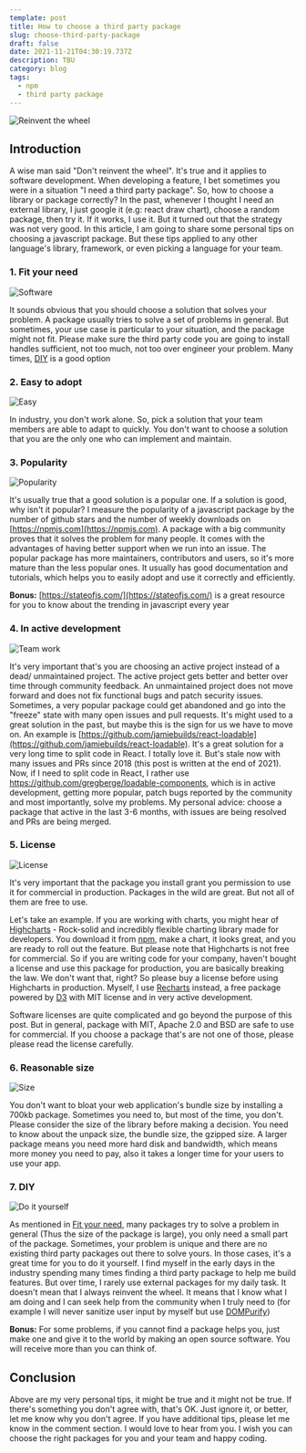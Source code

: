 ```yaml
---
template: post
title: How to choose a third party package
slug: choose-third-party-package
draft: false
date: 2021-11-21T04:30:19.737Z
description: TBU
category: blog
tags:
  - npm
  - third party package
---
```

![Reinvent the wheel](/media/wheel.jpg)

## Introduction

A wise man said "Don't reinvent the wheel". It's true and it applies to software development. When developing a feature, I bet sometimes you were in a situation "I need a third party package". So, how to choose a library or package correctly? In the past, whenever I thought I need an external library, I just google it (e.g: react draw chart), choose a random package, then try it. If it works, I use it. But it turned out that the strategy was not very good. In this article, I am going to share some personal tips on choosing a javascript package. But these tips applied to any other language's library, framework, or even picking a language for your team.

### 1. Fit your need
![Software](/media/software.jpg)

It sounds obvious that you should choose a solution that solves your problem. A package usually tries to solve a set of problems in general. But sometimes, your use case is particular to your situation, and the package might not fit. Please make sure the third party code you are going to install handles sufficient, not too much, not too over engineer your problem. Many times, [DIY](#do-it-yourself) is a good option

### 2. Easy to adopt
![Easy](/media/easy.jpg)

In industry, you don't work alone. So, pick a solution that your team members are able to adapt to quickly. You don't want to choose a solution that you are the only one who can implement and maintain.

### 3. Popularity
![Popularity](/media/popular.jpg)

It's usually true that a good solution is a popular one. If a solution is good, why isn't it popular? I measure the popularity of a javascript package by the number of github stars and the number of weekly downloads on [https://npmjs.com](https://npmjs.com). A package with a big community proves that it solves the problem for many people. It comes with the advantages of having better support when we run into an issue. The popular package has more maintainers, contributors and users, so it's more mature than the less popular ones. It usually has good documentation and tutorials, which helps you to easily adopt and use it correctly and efficiently.

**Bonus:** [https://stateofjs.com/](https://stateofjs.com/) is a great resource for you to know about the trending in javascript every year

### 4. In active development
![Team work](/media/teamwork.jpg)

It's very important that's you are choosing an active project instead of a dead/ unmaintained project. The active project gets better and better over time through community feedback. An unmaintained project does not move forward and does not fix functional bugs and patch security issues. Sometimes, a very popular package could get abandoned and go into the "freeze" state with many open issues and pull requests. It's might used to a great solution in the past, but maybe this is the sign for us we have to move on. An example is [https://github.com/jamiebuilds/react-loadable](https://github.com/jamiebuilds/react-loadable). It's a great solution for a very long time to split code in React. I totally love it. But's stale now with many issues and PRs since 2018 (this post is written at the end of 2021). Now, if I need to split code in React, I rather use https://github.com/gregberge/loadable-components, which is in active development, getting more popular, patch bugs reported by the community and most importantly, solve my problems. My personal advice: choose a package that active in the last 3-6 months, with issues are being resolved and PRs are being merged.

### 5. License
![License](/media/license.jpg)

It's very important that the package you install grant you permission to use it for commercial in production. Packages in the wild are great. But not all of them are free to use. 

Let's take an example. If you are working with charts, you might hear of [Highcharts](https://github.com/highcharts/highcharts) - Rock-solid and incredibly flexible charting library made for developers. You download it from [npm](https://www.npmjs.com/), make a chart, it looks great, and you are ready to roll out the feature. But please note that Highcharts is not free for commercial. So if you are writing code for your company, haven't bought a license and use this package for production, you are basically breaking the law. We don't want that, right? So please buy a license before using Highcharts in production. Myself, I use [Recharts](https://github.com/recharts/recharts) instead, a free package powered by [D3](https://github.com/d3/d3) with MIT license and in very active development.

Software licenses are quite complicated and go beyond the purpose of this post. But in general, package with MIT, Apache 2.0 and BSD are safe to use for commercial. If you choose a package that's are not one of those, please please read the license carefully.

### 6. Reasonable size
![Size](/media/size.jpg)

You don't want to bloat your web application's bundle size by installing a 700kb package. Sometimes you need to, but most of the time, you don't. Please consider the size of the library before making a decision. You need to know about the unpack size, the bundle size, the gzipped size. A larger package means you need more hard disk and bandwidth, which means more money you need to pay, also it takes a longer time for your users to use your app.

### 7. DIY
![Do it yourself](/media/diy.jpg)

As mentioned in [Fit your need](#fit-your-need), many packages try to solve a problem in general (Thus the size of the package is large), you only need a small part of the package. Sometimes, your problem is unique and there are no existing third party packages out there to solve yours. In those cases, it's a great time for you to do it yourself. I find myself in the early days in the industry spending many times finding a third party package to help me build features. But over time, I rarely use external packages for my daily task. It doesn't mean that I always reinvent the wheel. It means that I know what I am doing and I can seek help from the community when I truly need to (for example I will never sanitize user input by myself but use [DOMPurify](https://github.com/cure53/DOMPurify))

**Bonus:** For some problems, if you cannot find a package helps you, just make one and give it to the world by making an open source software. You will receive more than you can think of.

## Conclusion

Above are my very personal tips, it might be true and it might not be true. If there's something you don't agree with, that's OK. Just ignore it, or better, let me know why you don't agree. If you have additional tips, please let me know in the comment section. I would love to hear from you. I wish you can choose the right packages for you and your team and happy coding.